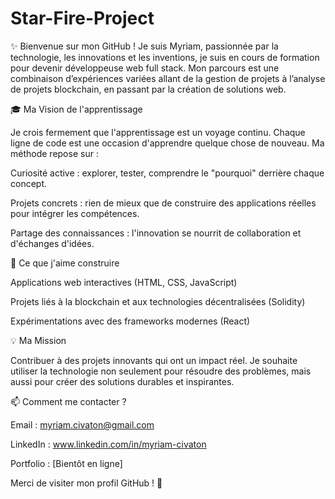 # Star-Fire-Project

✨ Bienvenue sur mon GitHub ! Je suis Myriam, passionnée par la technologie, les innovations et les inventions, je suis en cours de formation pour devenir développeuse web full stack. Mon parcours est une combinaison d’expériences variées allant de la gestion de projets à l’analyse de projets blockchain, en passant par la création de solutions web.

🎓 Ma Vision de l'apprentissage

Je crois fermement que l'apprentissage est un voyage continu. Chaque ligne de code est une occasion d'apprendre quelque chose de nouveau. Ma méthode repose sur :

Curiosité active : explorer, tester, comprendre le "pourquoi" derrière chaque concept.

Projets concrets : rien de mieux que de construire des applications réelles pour intégrer les compétences.

Partage des connaissances : l'innovation se nourrit de collaboration et d'échanges d'idées.

🚀 Ce que j'aime construire

Applications web interactives (HTML, CSS, JavaScript)

Projets liés à la blockchain et aux technologies décentralisées (Solidity)

Expérimentations avec des frameworks modernes (React)

💡 Ma Mission

Contribuer à des projets innovants qui ont un impact réel. Je souhaite utiliser la technologie non seulement pour résoudre des problèmes, mais aussi pour créer des solutions durables et inspirantes.

📫 Comment me contacter ?

Email : myriam.civaton@gmail.com

LinkedIn : www.linkedin.com/in/myriam-civaton

Portfolio : [Bientôt en ligne]

Merci de visiter mon profil GitHub ! 🙌
